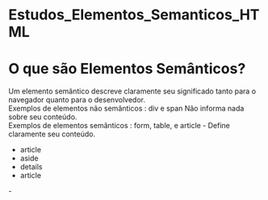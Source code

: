# Estudos_Elementos_Semanticos_HTML
<h1>O que são Elementos Semânticos?</h1>
<p>
Um elemento semântico descreve claramente seu significado tanto para o navegador quanto para o desenvolvedor.
<br>
Exemplos de elementos não semânticos : div e span Não informa nada sobre seu conteúdo.
<br>
Exemplos de elementos semânticos : form, table, e article - Define claramente seu conteúdo.
</p>
<ul>
<li>article</li>
<li>aside</li>
<li>details</li>
<li>article</li>
</ul>
- 

